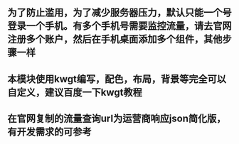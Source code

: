 ## 为了防止滥用，为了减少服务器压力，默认只能一个号登录一个手机。有多个手机号需要监控流量，请去官网注册多个账户，然后在手机桌面添加多个组件，其他步骤一样

## 本模块使用kwgt编写，配色，布局，背景等完全可以自定义，建议百度一下kwgt教程
## 在官网复制的流量查询url为运营商响应json简化版，有开发需求的可参考

